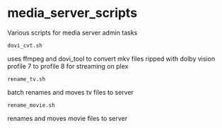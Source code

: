 # media_server_scripts

Various scripts for media server admin tasks

`dovi_cvt.sh`

uses ffmpeg and dovi_tool to convert mkv files ripped with dolby vision profile 7 to profile 8 for streaming on plex

`rename_tv.sh`

batch renames and moves tv files to server

`rename_movie.sh`

renames and moves movie files to server
